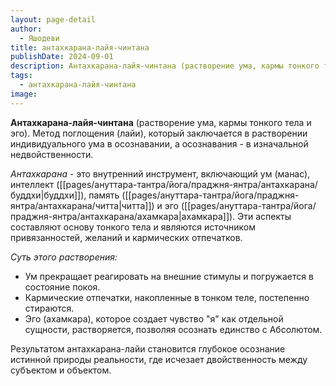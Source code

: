 ```yaml
---
layout: page-detail
author:
  - Яшодеви
title: антахкарана-лайя-чинтана
publishDate: 2024-09-01
description: Антахкарана-лайя-чинтана (растворение ума, кармы тонкого тела и эго).Метод поглощения (лайи), который заключается в растворении индивидуального ума в осознавании, а осознавания - в изначальной недвойственности.
tags:
  - антахкарана-лайя-чинтана
image:
---
```

**Антахкарана-лайя-чинтана** (растворение ума, кармы тонкого тела и эго).
Метод поглощения (лайи), который заключается в растворении индивидуального ума в осознавании, а осознавания - в изначальной недвойственности.

*Антахкарана* - это внутренний инструмент, включающий ум (манас), интеллект ([[pages/ануттара-тантра/йога/праджня-янтра/антахкарана/буддхи|буддхи]]), память ([[pages/ануттара-тантра/йога/праджня-янтра/антахкарана/читта|читта]]) и эго ([[pages/ануттара-тантра/йога/праджня-янтра/антахкарана/ахамкара|ахамкара]]). Эти аспекты составляют основу тонкого тела и являются источником привязанностей, желаний и кармических отпечатков.

*Суть этого растворения:*

- Ум прекращает реагировать на внешние стимулы и погружается в состояние покоя.
- Кармические отпечатки, накопленные в тонком теле, постепенно стираются.
- Эго (ахамкара), которое создает чувство "я" как отдельной сущности, растворяется, позволяя осознать единство с Абсолютом.

Результатом антахкарана-лайи становится глубокое осознание истинной природы реальности, где исчезает двойственность между субъектом и объектом.


